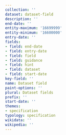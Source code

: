```yaml
---
collection: ''
dataset: dataset-field
description: ''
end-date: ''
entity-maximum: '16699999'
entity-minimum: '16600000'
entry-date: ''
fields:
- field: end-date
- field: entry-date
- field: field
- field: guidance
- field: hint
- field: dataset
- field: start-date
key-field: ''
name: Dataset field
paint-options: ''
plural: Dataset fields
prefix: ''
start-date: ''
themes:
- specification
typology: specification
wikidata: ''
wikipedia: ''
---
```

